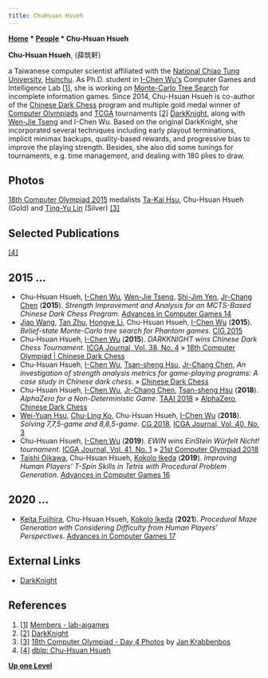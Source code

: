 ```yaml
---
title: ChuHsuan Hsueh
---
```

**[Home](Home "Home") * [People](People "People") * Chu-Hsuan Hsueh**

**Chu-Hsuan Hsueh**, (薛筑軒)

a Taiwanese computer scientist affiliated with the [National Chiao Tung University](National_Chiao_Tung_University "National Chiao Tung University"), [Hsinchu](https://en.wikipedia.org/wiki/Hsinchu). As Ph.D. student in [I-Chen Wu's](I-Chen_Wu "I-Chen Wu") Computer Games and Intelligence Lab <a id="cite-note-1" href="#cite-ref-1">[1]</a>, she is working on [Monte-Carlo Tree Search](Monte-Carlo_Tree_Search "Monte-Carlo Tree Search") for incomplete information games. Since 2014, Chu-Hsuan Hsueh is co-author of the [Chinese Dark Chess](Chinese_Dark_Chess "Chinese Dark Chess") program and multiple gold medal winner of [Computer Olympiads](Computer_Olympiad "Computer Olympiad") and [TCGA](index.php?title=TCGA&action=edit&redlink=1 "TCGA (page does not exist)") tournaments <a id="cite-note-2" href="#cite-ref-2">[2]</a> [DarkKnight](https://www.game-ai-forum.org/icga-tournaments/program.php?id=743), along with [Wen-Jie Tseng](Wen-Jie_Tseng "Wen-Jie Tseng") and I-Chen Wu. Based on the original DarkKnight, she incorporated several techniques including early playout terminations, implicit minimax backups, quality-based rewards, and progressive bias to improve the playing strength. Besides, she also did some tunings for tournaments, e.g. time management, and dealing with 180 plies to draw.

## Photos

[](https://icga.org/?page_id=1389)
[18th Computer Olympiad 2015](18th_Computer_Olympiad#ChineseDarkChess "18th Computer Olympiad") medalists [Ta-Kai Hsu](index.php?title=Ta-Kai_Hsu&action=edit&redlink=1 "Ta-Kai Hsu (page does not exist)"), Chu-Hsuan Hsueh (Gold) and [Ting-Yu Lin](index.php?title=Ting-Yu_Lin&action=edit&redlink=1 "Ting-Yu Lin (page does not exist)") (Silver) <a id="cite-note-3" href="#cite-ref-3">[3]</a>

## Selected Publications

<a id="cite-note-4" href="#cite-ref-4">[4]</a>

## 2015 ...

- Chu-Hsuan Hsueh, [I-Chen Wu](I-Chen_Wu "I-Chen Wu"), [Wen-Jie Tseng](Wen-Jie_Tseng "Wen-Jie Tseng"), [Shi-Jim Yen](Shi-Jim_Yen "Shi-Jim Yen"), [Jr-Chang Chen](Jr-Chang_Chen "Jr-Chang Chen") (**2015**). *Strength Improvement and Analysis for an MCTS-Based Chinese Dark Chess Program*. [Advances in Computer Games 14](Advances_in_Computer_Games_14 "Advances in Computer Games 14")
- [Jiao Wang](Jiao_Wang "Jiao Wang"), [Tan Zhu](index.php?title=Tan_Zhu&action=edit&redlink=1 "Tan Zhu (page does not exist)"), [Hongye Li](index.php?title=Hongye_Li&action=edit&redlink=1 "Hongye Li (page does not exist)"), Chu-Hsuan Hsueh, [I-Chen Wu](I-Chen_Wu "I-Chen Wu") (**2015**). *Belief-state Monte-Carlo tree search for Phantom games*. [CIG 2015](http://dblp.uni-trier.de/db/conf/cig/cig2015.html#WangZLHW15)
- Chu-Hsuan Hsueh, [I-Chen Wu](I-Chen_Wu "I-Chen Wu") (**2015**). *DARKKNIGHT wins Chinese Dark Chess Tournament*. [ICGA Journal, Vol. 38, No. 4](ICGA_Journal#38_4 "ICGA Journal") » [18th Computer Olympiad | Chinese Dark Chess](18th_Computer_Olympiad#ChineseDarkChess "18th Computer Olympiad")
- Chu-Hsuan Hsueh, [I-Chen Wu](I-Chen_Wu "I-Chen Wu"), [Tsan-sheng Hsu](Tsan-sheng_Hsu "Tsan-sheng Hsu"), [Jr-Chang Chen](Jr-Chang_Chen "Jr-Chang Chen"), *An investigation of strength analysis metrics for game-playing programs: A case study in Chinese dark chess*. » [Chinese Dark Chess](Chinese_Dark_Chess "Chinese Dark Chess")
- Chu-Hsuan Hsueh, [I-Chen Wu](I-Chen_Wu "I-Chen Wu"), [Jr-Chang Chen](Jr-Chang_Chen "Jr-Chang Chen"), [Tsan-sheng Hsu](Tsan-sheng_Hsu "Tsan-sheng Hsu") (**2018**). *AlphaZero for a Non-Deterministic Game*. [TAAI 2018](TAAI_2018 "TAAI 2018") » [AlphaZero](AlphaZero "AlphaZero"), [Chinese Dark Chess](Chinese_Dark_Chess "Chinese Dark Chess")
- [Wei-Yuan Hsu](index.php?title=Wei-Yuan_Hsu&action=edit&redlink=1 "Wei-Yuan Hsu (page does not exist)"), [Chu-Ling Ko](index.php?title=Chu-Ling_Ko&action=edit&redlink=1 "Chu-Ling Ko (page does not exist)"), Chu-Hsuan Hsueh, [I-Chen Wu](I-Chen_Wu "I-Chen Wu") (**2018**). *Solving 7,7,5-game and 8,8,5-game*. [CG 2018](CG_2018 "CG 2018"), [ICGA Journal, Vol. 40, No. 3](ICGA_Journal#40_3 "ICGA Journal")
- Chu-Hsuan Hsueh, [I-Chen Wu](I-Chen_Wu "I-Chen Wu") (**2019**). *EWIN wins EinStein Würfelt Nicht! tournament*. [ICGA Journal, Vol. 41, No. 1](ICGA_Journal#41_1 "ICGA Journal") » [21st Computer Olympiad 2018](index.php?title=21st_Computer_Olympiad&action=edit&redlink=1 "21st Computer Olympiad (page does not exist)")
- [Taishi Oikawa](index.php?title=Taishi_Oikawa&action=edit&redlink=1 "Taishi Oikawa (page does not exist)"), Chu-Hsuan Hsueh, [Kokolo Ikeda](Kokolo_Ikeda "Kokolo Ikeda") (**2019**). *Improving Human Players’ T-Spin Skills in Tetris with Procedural Problem Generation*. [Advances in Computer Games 16](Advances_in_Computer_Games_16 "Advances in Computer Games 16")

## 2020 ...

- [Keita Fujihira](index.php?title=Keita_Fujihira&action=edit&redlink=1 "Keita Fujihira (page does not exist)"), Chu-Hsuan Hsueh, [Kokolo Ikeda](Kokolo_Ikeda "Kokolo Ikeda") (**2021**). *Procedural Maze Generation with Considering Difficulty from Human Players’ Perspectives*. [Advances in Computer Games 17](Advances_in_Computer_Games_17 "Advances in Computer Games 17")

## External Links

- [DarkKnight](http://java.csie.nctu.edu.tw/~icwu/aigames/DarkKnight.html)

## References

1. <a id="cite-ref-1" href="#cite-note-1">[1]</a> [Members - lab-aigames](http://www.aigames.nctu.edu.tw/members)
1. <a id="cite-ref-2" href="#cite-note-2">[2]</a> [DarkKnight](http://java.csie.nctu.edu.tw/~icwu/aigames/DarkKnight.html)
1. <a id="cite-ref-3" href="#cite-note-3">[3]</a> [18th Computer Olympiad - Day 4 Photos](https://icga.org/?page_id=1389) by [Jan Krabbenbos](Jan_Krabbenbos "Jan Krabbenbos")
1. <a id="cite-ref-4" href="#cite-note-4">[4]</a> [dblp: Chu-Hsuan Hsueh](https://dblp.uni-trier.de/pid/170/5288.html)

**[Up one Level](People "People")**

